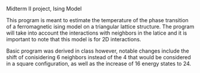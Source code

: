 Midterm II project, Ising Model

This program is meant to estimate the temperature of the phase transition of a ferromagnetic 
ising model on a triangular lattice structure. The program will take into account the interactions 
with neighbors in the latice and it is important to note that this model is for 2D interactions. 

Basic program was derived in class however, notable changes include the shift of conisidering 6 neighbors 
instead of the 4 that would be considered in a square configuration, as well as the increase of 16 energy states 
to 24. 

